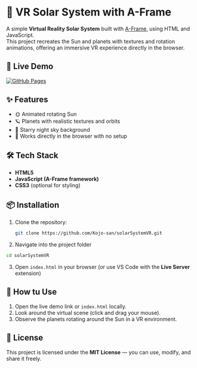 # 🌌 VR Solar System with A-Frame

A simple **Virtual Reality Solar System** built with [A-Frame](https://aframe.io), using HTML and JavaScript.  
This project recreates the Sun and planets with textures and rotation animations, offering an immersive VR experience directly in the browser.  

## 🚀 Live Demo
[![GitHub Pages](https://img.shields.io/badge/View%20Live%20Demo-%2300C853?style=for-the-badge&logo=github&logoColor=white)](https://github.com/Kojo-san/solarSystemVR/)

## ✨ Features
- 🌞 Animated rotating Sun  
- 🪐 Planets with realistic textures and orbits  
- 🌌 Starry night sky background  
- 🔭 Works directly in the browser with no setup  

## 🛠️ Tech Stack
- **HTML5**
- **JavaScript (A-Frame framework)**
- **CSS3** (optional for styling)

## 📦 Installation
1. Clone the repository:
   ```bash
   git clone https://github.com/Kojo-san/solarSystemVR.git
 2. Navigate into the project folder
   ```bash
   cd solarSystemVR
  ```
 3. Open `index.html` in your browser (or use VS Code with the **Live Server** extension)

## 📝 How tu Use
1. Open the live demo link or `index.html` locally.
2. Look around the virtual scene (click and drag your mouse).
3. Observe the planets rotating around the Sun in a VR environment.

## 📜 License
This project is licensed under the **MIT License** — you can use, modify, and share it freely.


